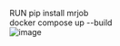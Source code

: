 RUN pip install mrjob <br>
docker compose up --build <br>
![image](https://github.com/user-attachments/assets/f07fcaaf-a7fb-4968-b013-be0614ea5a73)
